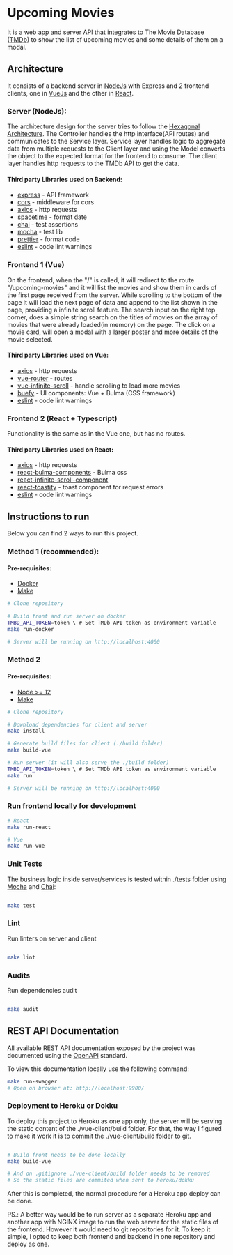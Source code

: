 # Upcoming Movies

It is a web app and server API that integrates to The Movie Database ([TMDb](https://developers.themoviedb.org/3)) to show the list of upcoming movies and some details of them on a modal.

## Architecture
It consists of a backend server in [NodeJs](https://nodejs.org) with Express and 2 frontend clients, one in [VueJs](https://vuejs.org/) and the other in [React](https://reactjs.org/).

### Server (NodeJs): 
The architecture design for the server tries to follow the [Hexagonal Architecture](https://en.wikipedia.org/wiki/Hexagonal_architecture_(software)).
The Controller handles the http interface(API routes) and communicates to the Service layer. Service layer handles logic to aggregate data from multiple requests to the Client layer and using the Model converts the object to the expected format for the frontend to consume. The client layer handles http requests to the TMDb API to get the data. 

#### Third party Libraries used on Backend:
- [express](https://www.npmjs.com/package/express) - API framework
- [cors](https://www.npmjs.com/package/cors)  - middleware for cors
- [axios](https://www.npmjs.com/package/axios) - http requests
- [spacetime](https://www.npmjs.com/package/spacetime) - format date
- [chai](https://www.npmjs.com/package/chai) - test assertions
- [mocha](https://www.npmjs.com/package/mocha) - test lib
- [prettier](https://www.npmjs.com/package/prettier) - format code
- [eslint](https://www.npmjs.com/package/eslint) - code lint warnings

### Frontend 1 (Vue)
On the frontend, when the "/" is called, it will redirect to the route "/upcoming-movies" and it will list the movies and show them in cards of the first page received from the server.
While scrolling to the bottom of the page it will load the next page of data and append to the list shown in the page, providing a infinite scroll feature.
The search input on the right top corner, does a simple string search on the titles of movies on the array of movies that were already loaded(in memory) on the page.
The click on a movie card, will open a modal with a larger poster and more details of the movie selected.

#### Third party Libraries used on Vue:
- [axios](https://www.npmjs.com/package/axios) - http requests
- [vue-router](https://www.npmjs.com/package/vue-router)  - routes
- [vue-infinite-scroll](https://www.npmjs.com/package/vue-infinite-scroll)  - handle scrolling to load more movies
- [buefy](https://www.npmjs.com/package/buefy)  - UI components: Vue + Bulma (CSS framework)
- [eslint](https://www.npmjs.com/package/eslint) - code lint warnings

###  Frontend 2 (React + Typescript)
Functionality is the same as in the Vue one, but has no routes.

#### Third party Libraries used on React:
- [axios](https://www.npmjs.com/package/axios) - http requests
- [react-bulma-components](https://www.npmjs.com/package/react-bulma-components) - Bulma css
- [react-infinite-scroll-component](https://www.npmjs.com/package/react-infinite-scroll-component) 
- [react-toastify](https://www.npmjs.com/package/react-toastify) - toast component for request errors
- [eslint](https://www.npmjs.com/package/eslint) - code lint warnings

## Instructions to run
Below you can find 2 ways to run this project.

### Method 1 (recommended):
#### Pre-requisites:
- [Docker](https://docs.docker.com/install/)
- [Make](https://www.gnu.org/software/make/)

```bash
# Clone repository

# Build front and run server on docker
TMBD_API_TOKEN=token \ # Set TMDb API token as environment variable
make run-docker

# Server will be running on http://localhost:4000

```

### Method 2
#### Pre-requisites:
- [Node >= 12](https://nodejs.org/en/)
- [Make](https://www.gnu.org/software/make/)

```bash
# Clone repository

# Download dependencies for client and server
make install

# Generate build files for client (./build folder)
make build-vue

# Run server (it will also serve the ./build folder)
TMBD_API_TOKEN=token \ # Set TMDb API token as environment variable
make run

# Server will be running on http://localhost:4000

```

### Run frontend locally for development

```bash
# React
make run-react

# Vue
make run-vue
``` 


### Unit Tests
The business logic inside server/services is tested within ./tests folder using [Mocha](https://mochajs.org/) and [Chai](https://www.chaijs.com):

```bash

make test

``` 

### Lint
Run linters on server and client

```bash

make lint

``` 

### Audits
Run dependencies audit

```bash

make audit

``` 

## REST API Documentation
All available REST API documentation exposed by the project was documented using the [OpenAPI](https://www.openapis.org/) standard.

To view this documentation locally use the following command:
```bash
make run-swagger
# Open on browser at: http://localhost:9900/
```


### Deployment to Heroku or Dokku
To deploy this project to Heroku as one app only, the server will be serving the static content of the ./vue-client/build folder.
For that, the way I figured to make it work it is to commit the ./vue-client/build folder to git.

```bash

# Build front needs to be done locally
make build-vue

# And on .gitignore ./vue-client/build folder needs to be removed
# So the static files are commited when sent to heroku/dokku

```

After this is completed, the normal procedure for a Heroku app deploy can be done.

PS.: A better way would be to run server as a separate Heroku app and another app with NGINX image to run the web server for the static files of the frontend. However it would need to git repositories for it. To keep it simple, I opted to keep both frontend and backend in one repository and deploy as one.
